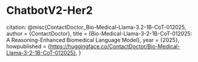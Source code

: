 # ChatbotV2-Her2
















citation: 
@misc{ContactDoctor_Bio-Medical-Llama-3.2-1B-CoT-012025,
  author = {ContactDoctor},
  title = {Bio-Medical-Llama-3-2-1B-CoT-012025: A Reasoning-Enhanced Biomedical Language Model},
  year = {2025},
  howpublished = {https://huggingface.co/ContactDoctor/Bio-Medical-Llama-3-2-1B-CoT-012025},
}
